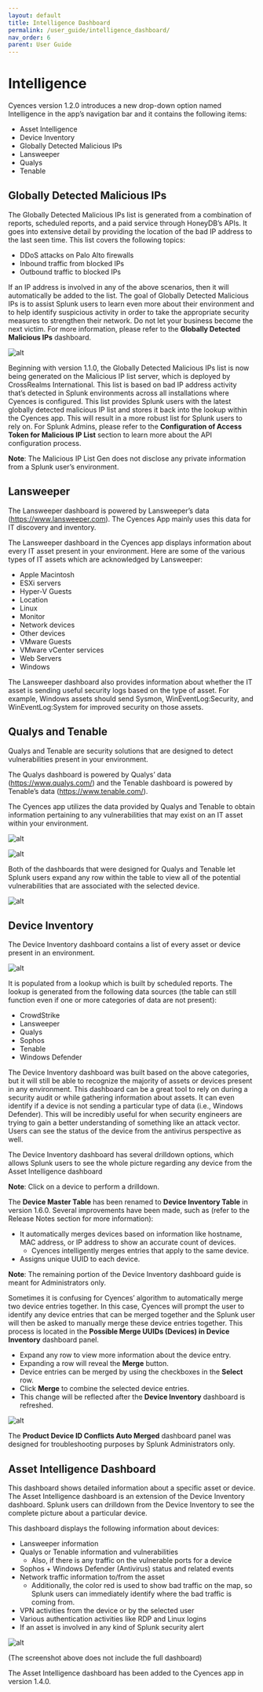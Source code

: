 ```yaml
---
layout: default
title: Intelligence Dashboard 
permalink: /user_guide/intelligence_dashboard/
nav_order: 6
parent: User Guide
---
```


# Intelligence 

Cyences version 1.2.0 introduces a new drop-down option named Intelligence in the app’s navigation bar and it contains the following items:

* Asset Intelligence
* Device Inventory
* Globally Detected Malicious IPs
* Lansweeper
* Qualys
* Tenable

## Globally Detected Malicious IPs

The Globally Detected Malicious IPs list is generated from a combination of reports, scheduled reports, and a paid service through HoneyDB’s APIs. It goes into extensive detail by providing the location of the bad IP address to the last seen time. This list covers the following topics: 

* DDoS attacks on Palo Alto firewalls
* Inbound traffic from blocked IPs
* Outbound traffic to blocked IPs

If an IP address is involved in any of the above scenarios, then it will automatically be added to the list. The goal of Globally Detected Malicious IPs is to assist Splunk users to learn even more about their environment and to help identify suspicious activity in order to take the appropriate security measures to strengthen their network. Do not let your business become the next victim. For more information, please refer to the **Globally Detected Malicious IPs** dashboard. 

![alt](/docs/assets/malicious_ip.png)

Beginning with version 1.1.0, the Globally Detected Malicious IPs list is now being generated on the Malicious IP list server, which is deployed by CrossRealms International. This list is based on bad IP address activity that’s detected in Splunk environments across all installations where Cyences is configured. This list provides Splunk users with the latest globally detected malicious IP list and stores it back into the lookup within the Cyences app. This will result in a more robust list for Splunk users to rely on. For Splunk Admins, please refer to the **Configuration of Access Token for Malicious IP List** section to learn more about the API configuration process. 

**Note**: The Malicious IP List Gen does not disclose any private information from a Splunk user’s environment.

## Lansweeper

The Lansweeper dashboard is powered by Lansweeper’s data (https://www.lansweeper.com). The Cyences App mainly uses this data for IT discovery and inventory.  

The Lansweeper dashboard in the Cyences app displays information about every IT asset present in your environment. Here are some of the various types of IT assets which are acknowledged by Lansweeper: 

* Apple Macintosh 
* ESXi servers
* Hyper-V Guests
* Location
* Linux
* Monitor
* Network devices
* Other devices
* VMware Guests
* VMware vCenter services
* Web Servers
* Windows

The Lansweeper dashboard also provides information about whether the IT asset is sending useful security logs based on the type of asset. For example, Windows assets should send Sysmon, WinEventLog:Security, and WinEventLog:System for improved security on those assets. 

## Qualys and Tenable

Qualys and Tenable are security solutions that are designed to detect vulnerabilities present in your environment.  

The Qualys dashboard is powered by Qualys’ data (https://www.qualys.com/) and the Tenable dashboard is powered by Tenable’s data (https://www.tenable.com/). 

The Cyences app utilizes the data provided by Qualys and Tenable to obtain information pertaining to any vulnerabilities that may exist on an IT asset within your environment.

![alt](/docs/assets/qualys_dashboard.png)

![alt](/docs/assets/tenable_dashboard.png)

Both of the dashboards that were designed for Qualys and Tenable let Splunk users expand any row within the table to view all of the potential vulnerabilities that are associated with the selected device. 

![alt](/docs/assets/vulnerabilities_table.png)

## Device Inventory

The Device Inventory dashboard contains a list of every asset or device present in an environment. 

![alt](/docs/assets/device_inventory.png)

It is populated from a lookup which is built by scheduled reports. The lookup is generated from the following data sources (the table can still function even if one or more categories of data are not present): 

* CrowdStrike
* Lansweeper
* Qualys
* Sophos
* Tenable
* Windows Defender

The Device Inventory dashboard was built based on the above categories, but it will still be able to recognize the majority of assets or devices present in any environment. This dashboard can be a great tool to rely on during a security audit or while gathering information about assets. It can even identify if a device is not sending a particular type of data (i.e., Windows Defender). This will be incredibly useful for when security engineers are trying to gain a better understanding of something like an attack vector. Users can see the status of the device from the antivirus perspective as well.  

The Device Inventory dashboard has several drilldown options, which allows Splunk users to see the whole picture regarding any device from the Asset Intelligence dashboard  

**Note**: Click on a device to perform a drilldown. 

The **Device Master Table** has been renamed to **Device Inventory Table** in version 1.6.0. Several improvements have been made, such as (refer to the Release Notes section for more information):

* It automatically merges devices based on information like hostname, MAC address, or IP address to show an accurate count of devices. 
    * Cyences intelligently merges entries that apply to the same device. 
* Assigns unique UUID to each device. 

**Note**: The remaining portion of the Device Inventory dashboard guide is meant for Administrators only.

Sometimes it is confusing for Cyences’ algorithm to automatically merge two device entries together. In this case, Cyences will prompt the user to identify any device entries that can be merged together and the Splunk user will then be asked to manually merge these device entries together. This process is located in the **Possible Merge UUIDs (Devices) in Device Inventory** dashboard panel.

* Expand any row to view more information about the device entry. 
* Expanding a row will reveal the **Merge** button. 
* Device entries can be merged by using the checkboxes in the **Select** row. 
* Click **Merge** to combine the selected device entries.  
* This change will be reflected after the **Device Inventory** dashboard is refreshed. 

![alt](/docs/assets/merge_device_ids.png)

The **Product Device ID Conflicts Auto Merged** dashboard panel was designed for troubleshooting purposes by Splunk Administrators only. 

## Asset Intelligence Dashboard

This dashboard shows detailed information about a specific asset or device. The Asset Intelligence dashboard is an extension of the Device Inventory dashboard. Splunk users can drilldown from the Device Inventory to see the complete picture about a particular device. 

This dashboard displays the following information about devices: 

* Lansweeper information 
* Qualys or Tenable information and vulnerabilities 
    * Also, if there is any traffic on the vulnerable ports for a device 
* Sophos + Windows Defender (Antivirus) status and related events 
* Network traffic information to/from the asset
    * Additionally, the color red is used to show bad traffic on the map, so Splunk users can immediately identify where the bad traffic is coming from.
* VPN activities from the device or by the selected user
* Various authentication activities like RDP and Linux logins 
* If an asset is involved in any kind of Splunk security alert

![alt](/docs/assets/asset_intelligence_dashboard.png)

(The screenshot above does not include the full dashboard)

The Asset Intelligence dashboard has been added to the Cyences app in version 1.4.0.